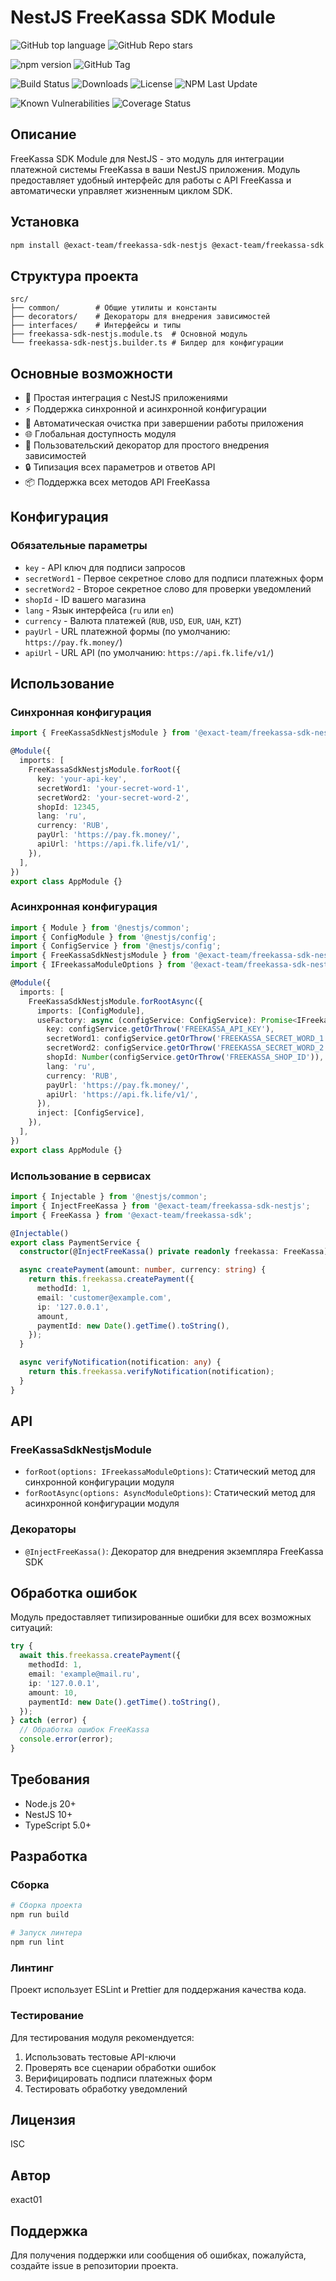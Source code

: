 # NestJS FreeKassa SDK Module

![GitHub top language](https://img.shields.io/github/languages/top/exact01/freekassa-sdk-nestjs)
![GitHub Repo stars](https://img.shields.io/github/stars/exact01/freekassa-sdk-nestjs)

![npm version](https://img.shields.io/npm/v/@exact-team/freekassa-sdk-nestjs)
![GitHub Tag](https://img.shields.io/github/v/tag/exact01/freekassa-sdk-nestjs)

![Build Status](https://img.shields.io/github/actions/workflow/status/exact01/freekassa-sdk-nestjs/.github/workflows/deploy-lib.yml)
![Downloads](https://img.shields.io/npm/dt/@exact-team/freekassa-sdk-nestjs)
![License](https://img.shields.io/npm/l/@exact-team/freekassa-sdk-nestjs)
![NPM Last Update](https://img.shields.io/npm/last-update/%40exact-team%2Ffreekassa-sdk-nestjs)

![Known Vulnerabilities](https://snyk.io/test/github/exact01/freekassa-sdk-nestjs/badge.svg)
![Coverage Status](https://img.shields.io/codecov/c/github/exact01/freekassa-sdk-nestjs)

## Описание

FreeKassa SDK Module для NestJS - это модуль для интеграции платежной системы FreeKassa в ваши NestJS приложения. Модуль предоставляет удобный интерфейс для работы с API FreeKassa и автоматически управляет жизненным циклом SDK.

## Установка

```bash
npm install @exact-team/freekassa-sdk-nestjs @exact-team/freekassa-sdk
```

## Структура проекта

```
src/
├── common/        # Общие утилиты и константы
├── decorators/    # Декораторы для внедрения зависимостей
├── interfaces/    # Интерфейсы и типы
├── freekassa-sdk-nestjs.module.ts  # Основной модуль
└── freekassa-sdk-nestjs.builder.ts # Билдер для конфигурации
```

## Основные возможности

- 🚀 Простая интеграция с NestJS приложениями
- ⚡ Поддержка синхронной и асинхронной конфигурации
- 🔄 Автоматическая очистка при завершении работы приложения
- 🌐 Глобальная доступность модуля
- 🎯 Пользовательский декоратор для простого внедрения зависимостей
- 🔒 Типизация всех параметров и ответов API
- 📦 Поддержка всех методов API FreeKassa

## Конфигурация

### Обязательные параметры

- `key` - API ключ для подписи запросов
- `secretWord1` - Первое секретное слово для подписи платежных форм
- `secretWord2` - Второе секретное слово для проверки уведомлений
- `shopId` - ID вашего магазина
- `lang` - Язык интерфейса (`ru` или `en`)
- `currency` - Валюта платежей (`RUB`, `USD`, `EUR`, `UAH`, `KZT`)
- `payUrl` - URL платежной формы (по умолчанию: `https://pay.fk.money/`)
- `apiUrl` - URL API (по умолчанию: `https://api.fk.life/v1/`)

## Использование

### Синхронная конфигурация

```typescript
import { FreeKassaSdkNestjsModule } from '@exact-team/freekassa-sdk-nestjs';

@Module({
  imports: [
    FreeKassaSdkNestjsModule.forRoot({
      key: 'your-api-key',
      secretWord1: 'your-secret-word-1',
      secretWord2: 'your-secret-word-2',
      shopId: 12345,
      lang: 'ru',
      currency: 'RUB',
      payUrl: 'https://pay.fk.money/',
      apiUrl: 'https://api.fk.life/v1/',
    }),
  ],
})
export class AppModule {}
```

### Асинхронная конфигурация

```typescript
import { Module } from '@nestjs/common';
import { ConfigModule } from '@nestjs/config';
import { ConfigService } from '@nestjs/config';
import { FreeKassaSdkNestjsModule } from '@exact-team/freekassa-sdk-nestjs';
import { IFreekassaModuleOptions } from '@exact-team/freekassa-sdk-nestjs';

@Module({
  imports: [
    FreeKassaSdkNestjsModule.forRootAsync({
      imports: [ConfigModule],
      useFactory: async (configService: ConfigService): Promise<IFreekassaModuleOptions> => ({
        key: configService.getOrThrow('FREEKASSA_API_KEY'),
        secretWord1: configService.getOrThrow('FREEKASSA_SECRET_WORD_1'),
        secretWord2: configService.getOrThrow('FREEKASSA_SECRET_WORD_2'),
        shopId: Number(configService.getOrThrow('FREEKASSA_SHOP_ID')),
        lang: 'ru',
        currency: 'RUB',
        payUrl: 'https://pay.fk.money/',
        apiUrl: 'https://api.fk.life/v1/',
      }),
      inject: [ConfigService],
    }),
  ],
})
export class AppModule {}
```

### Использование в сервисах

```typescript
import { Injectable } from '@nestjs/common';
import { InjectFreeKassa } from '@exact-team/freekassa-sdk-nestjs';
import { FreeKassa } from '@exact-team/freekassa-sdk';

@Injectable()
export class PaymentService {
  constructor(@InjectFreeKassa() private readonly freekassa: FreeKassa) {}

  async createPayment(amount: number, currency: string) {
    return this.freekassa.createPayment({
      methodId: 1,
      email: 'customer@example.com',
      ip: '127.0.0.1',
      amount,
      paymentId: new Date().getTime().toString(),
    });
  }

  async verifyNotification(notification: any) {
    return this.freekassa.verifyNotification(notification);
  }
}
```

## API

### FreeKassaSdkNestjsModule

- `forRoot(options: IFreekassaModuleOptions)`: Статический метод для синхронной конфигурации модуля
- `forRootAsync(options: AsyncModuleOptions)`: Статический метод для асинхронной конфигурации модуля

### Декораторы

- `@InjectFreeKassa()`: Декоратор для внедрения экземпляра FreeKassa SDK

## Обработка ошибок

Модуль предоставляет типизированные ошибки для всех возможных ситуаций:

```typescript
try {
  await this.freekassa.createPayment({
    methodId: 1,
    email: 'example@mail.ru',
    ip: '127.0.0.1',
    amount: 10,
    paymentId: new Date().getTime().toString(),
  });
} catch (error) {
  // Обработка ошибок FreeKassa
  console.error(error);
}
```

## Требования

- Node.js 20+
- NestJS 10+
- TypeScript 5.0+

## Разработка

### Сборка

```bash
# Сборка проекта
npm run build

# Запуск линтера
npm run lint
```

### Линтинг

Проект использует ESLint и Prettier для поддержания качества кода.

### Тестирование

Для тестирования модуля рекомендуется:

1. Использовать тестовые API-ключи
2. Проверять все сценарии обработки ошибок
3. Верифицировать подписи платежных форм
4. Тестировать обработку уведомлений

## Лицензия

ISC

## Автор

exact01

## Поддержка

Для получения поддержки или сообщения об ошибках, пожалуйста, создайте issue в репозитории проекта.
